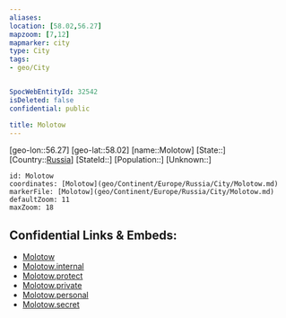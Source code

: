 ```yaml
---
aliases: 
location: [58.02,56.27]
mapzoom: [7,12] 
mapmarker: city 
type: City
tags:
- geo/City


SpocWebEntityId: 32542
isDeleted: false
confidential: public

title: Molotow
---
```

[geo-lon::56.27]
[geo-lat::58.02]
[name::Molotow]
[State::]
[Country::[Russia](geo/Continent/Europe/Russia.md)]
[StateId::]
[Population::]
[Unknown::]


```leaflet
id: Molotow
coordinates: [Molotow](geo/Continent/Europe/Russia/City/Molotow.md)
markerFile: [Molotow](geo/Continent/Europe/Russia/City/Molotow.md)
defaultZoom: 11 
maxZoom: 18
```


## Confidential Links & Embeds: 
- [Molotow](../../../../../../_public/geo/Continent/Europe/Russia/City/Molotow.md) 
- [Molotow.internal](../../../../../../_internal/geo/Continent/Europe/Russia/City/Molotow.internal.md) 
- [Molotow.protect](../../../../../../_protect/geo/Continent/Europe/Russia/City/Molotow.protect.md) 
- [Molotow.private](../../../../../../_private/geo/Continent/Europe/Russia/City/Molotow.private.md) 
- [Molotow.personal](../../../../../../_personal/geo/Continent/Europe/Russia/City/Molotow.personal.md) 
- [Molotow.secret](../../../../../../_secret/geo/Continent/Europe/Russia/City/Molotow.secret.md) 
